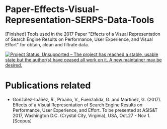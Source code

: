 # Paper-Effects-Visual-Representation-SERPS-Data-Tools
[Finished] Tools used in the 2017 Paper "Effects of a Visual Representation of Search Engine Results on Performance, User Experience, and Visual Effort" for obtain, clean and filtrate data.

<a href="http://www.repostatus.org/#unsupported"><img src="http://www.repostatus.org/badges/latest/unsupported.svg" alt="Project Status: Unsupported – The project has reached a stable, usable state but the author(s) have ceased all work on it. A new maintainer may be desired." /></a>

# Publications related

* González-Ibáñez, R., Proaño, V., Fuenzalida, G. and Martinez, G. (2017). Effects of a Visual Representation of Search Engine Results on Performance, User Experience, and Effort. To be presented at ASIS&T 2017, Washington D.C. (Crystal City, Virginia), USA, Oct.27 - Nov 1. [Scopus]
